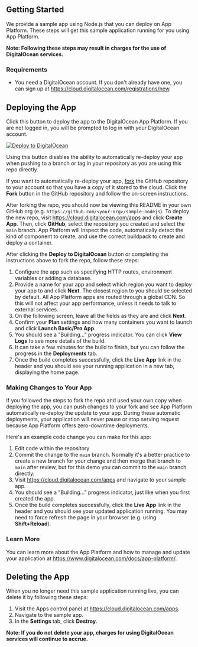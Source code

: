 ## Getting Started

We provide a sample app using Node.js that you can deploy on App Platform. These steps will get this sample application running for you using App Platform.

**Note: Following these steps may result in charges for the use of DigitalOcean services.**

### Requirements

* You need a DigitalOcean account. If you don't already have one, you can sign up at https://cloud.digitalocean.com/registrations/new.

## Deploying the App

Click this button to deploy the app to the DigitalOcean App Platform. If you are not logged in, you will be prompted to log in with your DigitalOcean account.

[![Deploy to DigitalOcean](https://www.deploytodo.com/do-btn-blue.svg)](https://cloud.digitalocean.com/apps/new?repo=https://github.com/digitalocean/sample-nodejs/tree/main)

Using this button disables the ability to automatically re-deploy your app when pushing to a branch or tag in your repository as you are using this repo directly.

If you want to automatically re-deploy your app, [fork](https://docs.github.com/en/github/getting-started-with-github/fork-a-repo) the GitHub repository to your account so that you have a copy of it stored to the cloud. Click the **Fork** button in the GitHub repository and follow the on-screen instructions.

After forking the repo, you should now be viewing this README in your own GitHub org (e.g. `https://github.com/<your-org>/sample-nodejs`). To deploy the new repo, visit https://cloud.digitalocean.com/apps and click **Create App**. Then, click **GitHub**, select the repository you created and select the `main` branch. App Platform will inspect the code, automatically detect the kind of component to create, and use the correct buildpack to create and deploy a container.

After clicking the **Deploy to DigitalOcean** button or completing the instructions above to fork the repo, follow these steps:

1. Configure the app such as specifying HTTP routes, environment variables or adding a database.
1. Provide a name for your app and select which region you want to deploy your app to and click **Next**. The closest region to you should be selected by default. All App Platform apps are routed through a global CDN. So this will not affect your app performance, unless it needs to talk to external services.
1. On the following screen, leave all the fields as they are and click **Next**.
1. Confirm your **Plan** settings and how many containers you want to launch and click **Launch Basic/Pro App**.
1. You should see a "Building..." progress indicator. You can click **View Logs** to see more details of the build.
1. It can take a few minutes for the build to finish, but you can follow the progress in the **Deployments** tab.
1. Once the build completes successfully, click the **Live App** link in the header and you should see your running application in a new tab, displaying the home page.

### Making Changes to Your App

If you followed the steps to fork the repo and used your own copy when deploying the app, you can push changes to your fork and see App Platform automatically re-deploy the update to your app. During these automatic deployments, your application will never pause or stop serving request because App Platform offers zero-downtime deployments.

Here's an example code change you can make for this app:

1. Edit code within the repository
1. Commit the change to the `main` branch. Normally it's a better practice to create a new branch for your change and then merge that branch to `main` after review, but for this demo you can commit to the `main` branch directly.
1. Visit https://cloud.digitalocean.com/apps and navigate to your sample app.
1. You should see a "Building..." progress indicator, just like when you first created the app.
1. Once the build completes successfully, click the **Live App** link in the header and you should see your updated application running. You may need to force refresh the page in your browser (e.g. using **Shift+Reload**).

### Learn More

You can learn more about the App Platform and how to manage and update your application at https://www.digitalocean.com/docs/app-platform/.

## Deleting the App

When you no longer need this sample application running live, you can delete it by following these steps:
1. Visit the Apps control panel at https://cloud.digitalocean.com/apps.
2. Navigate to the sample app.
3. In the **Settings** tab, click **Destroy**.

**Note: If you do not delete your app, charges for using DigitalOcean services will continue to accrue.**